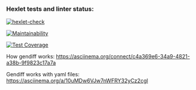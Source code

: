 ### Hexlet tests and linter status:
[![hexlet-check](https://github.com/llss1989/frontend-project-lvl2/actions/workflows/hexlet-check.yml/badge.svg)](https://github.com/llss1989/frontend-project-lvl2/actions/workflows/hexlet-check.yml)

[![Maintainability](https://api.codeclimate.com/v1/badges/b4e4e023d03c31f70027/maintainability)](https://codeclimate.com/github/llss1989/frontend-project-lvl2/maintainability)

[![Test Coverage](https://api.codeclimate.com/v1/badges/b4e4e023d03c31f70027/test_coverage)](https://codeclimate.com/github/llss1989/frontend-project-lvl2/test_coverage)

How gendiff works:
  https://asciinema.org/connect/c4a369e6-34a9-4821-a38b-9f9823c17a7a

Gendiff works with yaml files:
  https://asciinema.org/a/10uMDw6VJw7nWFRY32yCz2cgl